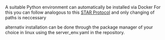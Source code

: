 A suitable Python environment can automatically be installed via Docker
For this you can follow analogous to this [STAR Protocol](https://doi.org/10.1016/j.xpro.2024.103055) and only changing of paths is neccessary

alternativ installation can be done through the package manager of your choice in linux using the server_env.yaml in the repository.
